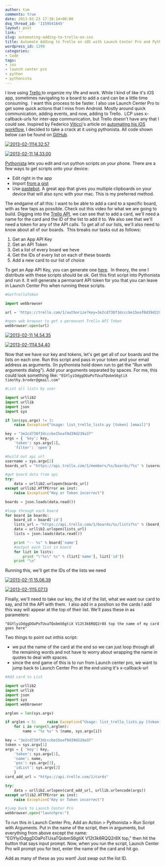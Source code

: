 ```yaml
---
author: tim
comments: true
date: 2013-03-23 17:38:14+00:00
dsq_thread_id: '1159541645'
layout: post
link: ''
slug: automating-adding-to-trello-on-ios
title: Automate Adding to Trello on iOS with Launch Center Pro and Pythonista
wordpress_id: 1299
categories:
- Code
tags:
- ios
- launch center pro
- python
- pythonista
---
```


I love using [Trello ](https://trello.com/)to organize my life and work. While
I kind of like it's iOS app, sometimes navigating to a board to add a card can
be a little time consuming.  I want this process to be faster. I also use
Launch Center Pro to get some quick actions that I miss from Android. Mostly
around quick communication, adding events, and now, adding to Trello.  LCP
uses x-callback-urls for inter-app communication, but Trello doesn't have any
that I could see. Inspired by Federico
[Viticci](https://twitter.com/viticci)'s article on [automating his iOS
workflow](http://www.macstories.net/stories/automating-ios-how-pythonista-changed-my-workflow/), I decided to take a crack at it using pythonista. All
code shown below can be found on
[GitHub](https://github.com/broderboy/PythonistaTrello). 

[![2013-02-1114.32.57](http://timbroder.com/wp-content/uploads/2013/02/2013-02-11-14.32.57.png)](http://timbroder.com/2013/03/automating-adding-to-trello-with-launch-center-pro-and-pythonista.html/2013-02-11-14-32-57) 

[![2013-02-11
14.33.00](http://timbroder.com/wp-content/uploads/2013/03/LCP.png)](http://timbroder.com/2013/03/automating-adding-to-trello-with-launch-center-pro-and-pythonista.html/2013-02-11-14-33-00) 

[Pythonista](http://omz-software.com/pythonista/) lets you edit and run python scripts on your phone.
There are a few ways to get scripts onto your device:

  * Edit right in the app
  * Import [from a gist](https://gist.github.com/omz/b0644f5ed1d94bd32805)
  * Use [pastebot](http://tapbots.com/software/pastebot/). A great app that gives you multiple clipboards on your device that will also sync with your mac. This is my preferred method.
 
The endgame of all this: I want to be able to add a card to a specific board,
with as few taps as possible. Check out this video for what we are going to
build.  Digging into the [Trello
API](https://trello.com/docs/api/card/index.html#post-1-cards), we can see
that to add a card, we'll need a name for the card and the ID of the list to
add it to. We also see that we'll need a token for any of the API calls. To
get all of our lists, we'll also need to know about all of our boards.  This
breaks our tasks out as follows:

  1. Get an App API Key
  2. Get an API Token
  3. Get a list of every board we heve
  4. Get the IDs of every list on each of these boards
  5. Add a new card to our list of choice

To get an App API Key, you can generate one [here](https://trello.com/1/appKey/generate  "here").  In theory, the one I distribute with
these scripts should be ok. Get this first script into Pythonista and run it.
It will generate a permanant API token for you that you can leave in Launch
Center Pro when running these scripts. 

```python
#GetTrelloToken

import webbrowser

url = 'https://trello.com/1/authorize?key=3e2cd730f3dcccbe15eaf0d39d219a37&amp;name=PythonistaTrello&amp;expiration=never&amp;response_type=token&amp;scope=read,write'

#open web browser to get a permanant Trello API Token
webbrowser.open(url)
```

[![2013-02-11 14.54.35](http://timbroder.com/wp-content/uploads/2013/02/2013-02-11-14.54.35.png)](http://timbroder.com/2013/03/automating-adding-to-trello-with-launch-center-pro-and-pythonista.html/2013-02-11-14-54-35)

[ ![2013-02-1114.54.40](http://timbroder.com/wp-content/uploads/2013/02/2013-02-11-14.54.40.png)](http://timbroder.com/2013/03/automating-adding-to-trello-with-launch-center-pro-and-pythonista.html/2013-02-11-14-54-40) 

Now that we have our key and tokens,
let's get get all of our boards and the lists on each one. Run this script and
pass in your token and your email address as arguments. (In pythonista hold
down run to get the "Run with arguments dialog"). Add your arguments separated
by spaces. For me, this could look something like: ```"EGYlyiOdggDOaPoTUxaTQobmS6gtiX timothy.broder@gmail.com"``` 

```python
#List all lists by user

import urllib2
import urllib
import json
import sys

if len(sys.argv) != 3:
    raise Exception("Usage: list_trello_lists.py [token] [email]")

key = "3e2cd730f3dcccbe15eaf0d39d219a37"
args = { 'key': key,
    'token': sys.argv[1],
    'filter': 'open'}

#build out api url
username = sys.argv[2]
boards_url = "https://api.trello.com/1/members/%s/boards/?%s" % (username, urllib.urlencode(args))

#get board data from api
try:
    data = urllib2.urlopen(boards_url)
except urllib2.HTTPError as inst:
    raise Exception("Key or Token incorrect")

boards = json.loads(data.read())

#loop through each board
for board in boards:
    board_id = board['id']
    lists_url = "https://api.trello.com/1/boards/%s/lists?%s" % (board_id, urllib.urlencode(args))
    data = urllib2.urlopen(lists_url)
    lists = json.loads(data.read())

    print "-- %s" % board['name']
    #output each list in board
    for lizt in lists:
        print "\"%s\" %s" % (lizt['name'], lizt['id'])
    print "\n"
```

Running this, we'll get the IDs of the lists we need

[![2013-02-11 15.06.39](http://timbroder.com/wp-content/uploads/2013/02/2013-02-11-15.06.39.png)](http://timbroder.com/2013/03/automating-adding-to-trello-with-launch-center-pro-and-pythonista.html/2013-02-11-15-06-39) 

[![2013-02-1115.07.13](http://timbroder.com/wp-content/uploads/2013/02/2013-02-11-15.07.13.png)](http://timbroder.com/2013/03/automating-adding-to-trello-with-launch-center-pro-and-pythonista.html/2013-02-11-15-07-13) 

Finally, we'll need to take our key, the
id of the list, what we want our card to say, and hit the API with them.  I
also add in a position so the cards I add this way will appear at the top of
their list. We'll pass these in as parameters: 

```"EGYlyiOdggDOaPoTUxaTQobmS6gtiX V12t3k6RQQ2r8X top the name of my card goes here"``` 

Two things to point out inthis script:

  * we put the name of the card at the end so we can just loop through all the remaining words and not have to worry about wrapping the name in quotes to deal with spaces.
  * since the end game of this is to run from Launch center pro, we want to jump back to Launch Center Pro at the end using it's x-callback-url


```python
#Add card to List

import urllib2
import urllib
import json
import sys
import webbrowser

arglen = len(sys.argv)

if arglen < 5:     raise Exception("Usage: list_trello_lists.py [token] [list_id] [position] [card_name]") name = sys.argv[4] #take care of spaces if arglen > 5:
    for i in range(5,arglen):
        name = "%s %s" % (name, sys.argv[i])

key = "3e2cd730f3dcccbe15eaf0d39d219a37"
token = sys.argv[1]
args = { 'key': key,
    'token': sys.argv[1],
    'name': name,
    'pos': sys.argv[3],
    'idList': sys.argv[2]
    }
card_add_url = "https://api.trello.com/1/cards"

try:
    data = urllib2.urlopen(card_add_url, urllib.urlencode(args))
except urllib2.HTTPError as inst:
    raise Exception("Key or Token incorrect")

#jump back to Launch Center Pro
webbrowser.open("launchpro:")
```

To run this in Launch Center Pro,
Add an Action > Pythonista > Run Script with Arguments. Put in the name
of the script, then in arguments, but everything from above except the name:
"EGYlyiOdggDOaPoTUxaTQobmS6gtiX V12t3k6RQQ2r8X top," then hit the button that
says input prompt. Now, when you run the script, Launch Center Pro will prompt
you for text, enter the name of the card and hit go. 

Add as many of these as
you want! Just swap out the list ID.